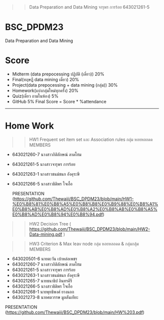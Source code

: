 >> Data Preparation and Data Mining จารุพร การร้อย 643021261-5
# BSC_DPDM23

Data Preparation and Data Mining

# Score

- Midterm (data prepocessing ปฏิบัติ (เดี่ยว)) 20%
- Final(ทฤษฎี data mining เดี่ยว) 20%
- Project(data prepocessing + data mining (กลุ่ม)) 30%
- Homework(แบ่งกลุ่มใหม่ทุกครั้ง) 20%
- Quiz(เดี่ยว ถามในห้อง) 5%
- GitHub 5%
Final Score = Score * %attendance
**************************************************************************************************
# Home Work
>> HW1 Frequent set item set และ Association rules
กลุ่ม หอยหลอดด MEMBERS
- 643021260-7 นางสาวกิติลักษณ์ ลาดโฮม
- 643021261-5 นางสาวจารุพร การร้อย
- 643021263-1 นางสาวชนม์ชนก อังคุระษี
- 643021266-5 นางสาวธิติพร ใจเอื้อ
  
  PRESENTATION (https://github.com/Thewaiii/BSC_DPDM23/blob/main/HW1-%E0%B8%81%E0%B8%A5%E0%B8%B8%E0%B9%88%E0%B8%A1%E0%B8%AB%E0%B8%AD%E0%B8%A2%E0%B8%AB%E0%B8%A5%E0%B8%AD%E0%B8%94%E0%B8%94.pdf)
   
>> HW2 Decision Tree
( https://github.com/Thewaiii/BSC_DPDM23/blob/main/HW2-Data-mining.pdf )

>> HW3 Criterion & Max leav node
กลุ่ม หอยหลอดด & กลุ่มกลุ้ม  MEMBERS

- 643020501-6    นายตะวัน เบ้าหล่อเพชร
- 643021260-7    นางสาวกิติลักษณ์ ลาดโฮม
- 643021261-5    นางสาวจารุพร การร้อย
- 643021263-1    นางสาวชนม์ชนก อังคุระษี
- 643021265-7    นายธนาธิป อินทรคีรี
- 643021266-5    นางสาวธิติพร ใจเอื้อ
- 643021268-1    นายพุทธิพงศ์ ยางนอก
- 643021273-8    นายศตวรรษ มูลสันเทียะ

PRESENTATION (https://github.com/Thewaiii/BSC_DPDM23/blob/main/HW%203.pdf)
